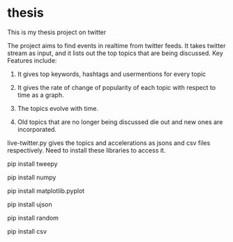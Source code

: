 # thesis
This is my thesis project on twitter 

The project aims to find events in realtime from twitter feeds. It takes twitter stream as input, and it lists out the top topics that are being discussed.
Key Features include:

1. It gives top keywords, hashtags and usermentions for every topic

2. It gives the rate of change of popularity of each topic with respect to time as a graph.

3. The topics evolve with time.

4. Old topics that are no longer being discussed die out and new ones are incorporated.

live-twitter.py gives the topics and accelerations as jsons and csv files respectively. Need to install these libraries to access it.

pip install tweepy

pip install numpy

pip install matplotlib.pyplot

pip install ujson

pip install random

pip install csv
